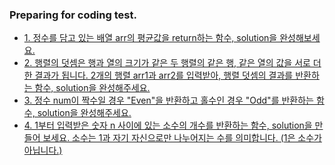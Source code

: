 ### Preparing for coding test.

- [1. 정수를 담고 있는 배열 arr의 평균값을 return하는 함수, solution을 완성해보세요.](https://github.com/SeokJu-Git/prepare-a-coding-test/blob/main/number_01.py)
- [2. 행렬의 덧셈은 행과 열의 크기가 같은 두 행렬의 같은 행, 같은 열의 값을 서로 더한 결과가 됩니다. 2개의 행렬 arr1과 arr2를 입력받아, 행렬 덧셈의 결과를 반환하는 함수, solution을 완성해주세요.](https://github.com/SeokJu-Git/prepare-a-coding-test/blob/main/number_02.py)
- [3. 정수 num이 짝수일 경우 "Even"을 반환하고 홀수인 경우 "Odd"를 반환하는 함수, solution을 완성해주세요.](https://github.com/SeokJu-Git/prepare-a-coding-test/blob/main/number_03.py)
- [4. 1부터 입력받은 숫자 n 사이에 있는 소수의 개수를 반환하는 함수, solution을 만들어 보세요.
소수는 1과 자기 자신으로만 나누어지는 수를 의미합니다.
(1은 소수가 아닙니다.)](https://github.com/SeokJu-Git/prepare-a-coding-test/blob/main/number_04.py)
